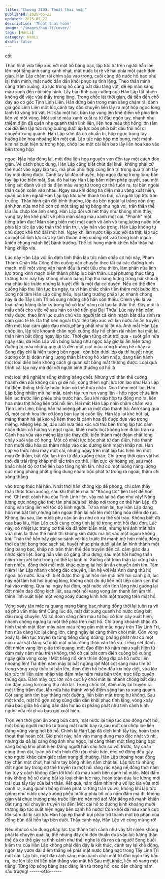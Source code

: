 ```yaml
---
title: "Chương 2103: Thoát thai hoán"
published: 2025-05-22
updated: 2025-05-22
description: 'Thoát thai hoán'
image: '/images/han-li/cover/'
tags: [HanLi]
category: HanLi
draft: false
---
```


cốt

Thân hình vừa tiếp xúc với mặt hồ bàng bạc, lập tức từ trên
người hắn lóe lên một tầng ánh sáng xanh nhạt, mặt nước bị rẽ
về hai phía một cách đơn giản.
Hàn Lập chậm rãi chìm sâu vào trong, cuối cùng để nước hồ bao
phủ lại thân mình, mặt nước dần dần khôi phục sự tĩnh lặng.
Theo thân mình càng trầm xuống, áp lực trong hồ cũng bắt đầu
tăng vọt, đè ép màn sáng màu xanh đến nỗi biến hình.
Lấy bản lĩnh cao cường của Hàn Lập tất nhiên không để việc vừa
thấy trong lòng. Trong chốc lát thời gian, đã tiến đễn chỗ đáy ao
có gốc Tịnh Linh Liên.
Hắn đứng bên trong màn sáng chậm rãi đánh giá gốc Linh Liên
một lúc,cánh tay đảo chuyển liền lấy ra một hôp ngọc long lanh từ
vòng trữ vật.
Hít sâu một hơi, bàn tay vung lên khẽ điểm về phía linh liên vẽ
một vòng.
Một sợi tơ màu xanh xuất ra từ đầu ngón tay, nhanh như thiểm
điện đã quấn nhẹ quanh thân linh liên, liên hoa màu thịt hồng lớn
tầm cái đĩa liền lập tức rụng xuống,dưới áp lực bốn phía bắt đầu
trôi nổi di chuyển xung quanh.
Hàn Lập sớm đã có chuẩn bị, hộp ngọc trong tay hướng liên hoa
nhoáng lên một cái.
Lập tức nắp hộp mở bung, một mảnh kim hà xuất hiện từ trong
hộp, chớp lóe một cái liền bao lấy liên hoa kéo vào bên trong hộp

ngọc.
Nắp hộp đóng lại, một đóa liên hoa nguyên vẹn đến tay một cách
đơn giản.
Về cách phục dụng, Hàn Lập cũng biết chút đại khái, không phải
cứ thế nuốt vào ngay lập tức, mà phải phối hợp cùng linh trì trong
quá trình tẩy tủy mới dùng được.
Cánh tay lại đảo chuyển, hộp ngọc đang trong lòng bàn tay lập
tức biến mất.
Sau đó hai tay Hàn Lập bấm niệm pháp quyết, sau một tiếng sét
đánh vô số tia điện màu vàng từ trong cơ thể tuôn ra, tại bên
ngoài thân cuộn xoắn vào nhau.
Ngay sau khi đống tia điện màu vàng xuất hiện, quần áo trên
người Hàn Lập lập tức biến thành tro bụi, cả người lập tức trần
truồng.
Thân hình cân đối bình thường, lớp da bên ngoài lại trắng nõn
óng ánh,hơn nữa mơ hồ còn có một tầng sáng bóng như ngà voi,
trên thân thể lâu lâu chớp lóe ánh sáng.
Hàn Lập đối với hết thảy như không nhìn thấy, vung tay lên khẽ
phất về phía màn sáng màu xanh một cái.
"Phanh" một tiếng trầm đục!
Màn sáng biến một một cách vô ảnh vô tung,lượng nước bốn
phía lập tức ập vào thân thể trần trụi, vây hắn vào trong.
Hàn Lập không tự chủ được khẽ thở dài một hơi.
Ngay khi làn nước tiếp xúc với da thịt, lập tức có một cỗ linh lực
cực kỳ tinh thuần điên cuồng rót vào trong kinh mạch khiến chúng
mãnh liệt bành trướng.
Thế tới hung mãnh khiến hắn thấy hãi hùng khiếp vía.

Lúc này Hàn Lập vội ổn định tinh thần lập tức nắm chắc cơ hội
này, Phạm Thánh Chân Ma Công điên cuồng vận chuyển theo tất
cả các đường kinh mạch, mỗi một vòng vận hành đều là một tiểu
chu thiên, làm phân nửa linh lực trong kinh mạch biến thành pháp
lực bản thân.
Loại phương thức tăng trưởng tu vi này tuy không nhanh bằng
hấp thu năng lượng trong hai khối dị ma châu lúc trước nhưng là
tuyệt đối là một đại cơ duyên.
Nếu có thể điên cuồng hấp thu liên tục ba ngày, tu vi hắn chắc
chắn tiến thêm một bước lớn.
Song nội tâm Hàn Lập cũng hiểu, loại tăng trưởng pháp lực
nhanh chóng này là do Tẩy Linh Trì bổ sung những chỗ hắn còn
thiếu. Chính yếu là vài loại năng lượng thần kỳ trong hồ có khả
năng cải tạo lại thân thể.
Đây mới là mấu chốt cho việc về sau hắn có thể tiến giai Đại
Thừa!
Lúc này hắn cảm thấy được, theo linh lực quán chú vào người tất
cả kinh mạch bắt đầu sinh ra cảm giác tê tê.
Da thịt bên ngoài trực tiếp tiếp xúc với làn nước ẩn ẩn truyền đến
một loại cảm giác đau nhức,phảng phất như bị lột da.
Ánh mắt Hàn Lập chớp lên, lập tức khoanh chân ngồi xuống đáy
hồ chậm rãi nhắm hai mắt lại, thân hình bất động ngay lập tức.
Thời gian từng chút trôi qua - suốt gần nửa ngày sau, da Hàn Lập
vốn bóng loáng như ngọc bây giờ lại ẩn hiện từng đường tơ máu
nhưng quỷ dị là đến một giọt máu cũng không hề chảy ra.
Song đây chỉ là hiện tượng bên ngoài, còn bên dưới lớp da thì
huyết nhục xương cốt bị đoàn năng lượng thần bí trong hồ xâm
nhập, đang tiến hành một loại diễn biến không cách gì quan sát
bằng mắt thường được.
Loại quá trình cải tạo này mà đối với người bình thường cơ hồ là

một loại thể nghiệm sống không bằng chết.
Nhưng với thân thể cường hoành đến nỗi không còn gì để nói,
cộng thêm nghị lực lớn lao như Hàn Lập thì điểm thống khổ ấy
hoàn toàn có thể thừa nhận.
Qua thêm một lúc, Hàn Lập bỗng nhiên mở hai mắt, cánh tay run
run vung lên - hộp ngọc chứa linh liên lúc trước liền phiêu phù
trước hắn.
Sau khi nắp hộp tự động mở ra, liên hoa màu thịt hồng liền trôi
nổi lên.
Hai mắt Hàn Lập nhìn chằm chằm vào Tịnh Linh Liên, bỗng hắn
há miệng phun ra một đạo thanh hà.
Ánh sáng qua đi, một cánh hoa lớn cớ lòng bàn tay bị cuốn lấy.
Hàn lập lại khẽ hút lại, mảng thanh hà lại kéo về kèm theo là cánh
hoa đã được đưa vào trong miệng.
Miệng kép lại, đầu lưỡi vừa tiếp xúc với thứ bên trong lập tức cảm
nhận được cỗ hương vị ngọt ngào, khiến nước bọt không kìm
được tràn ra.
Cánh hoa vừa vào miệng lập tức thay đổi, biến thành một đoàn
chất lỏng chảy xuôi vào cổ họng.
Một cỗ nhiệt lực bộc phát từ đan điền, hóa thành hơn mười đầu
hỏa xà thâm nhập vào các đường kinh mạch khắp nơi.
Hàn Lập vô thức nhíu mày một cái, nhưng ngay trên mặt lập tức
hiện lên một màu đỏ thẫm, bắt đầu lan tràn từ đầu xuống chân.
Chỉ trong thời gian vài hơi thở, đã trải rộng khắp mỗi tấc trên cơ
thể.
Hắn cực kỳ hoảng sợ, sau một khắc nhiệt độ cơ thể liền bạo tăng
nghìn lần. như có một luồng năng lượng cực nóng phảng phất
giống dung nham bộc phát từ trong ra ngoài, thậm chí xông thẳng

vào trong thức hải hắn.
Nhất thời hắn không kịp đề phòng, chỉ cảm thấy thần thức trầm
xuống, sau khi thốt lên hai từ "Không tốt" liền triệt để hôn mê.
Chỉ một cánh hoa của Tịnh Linh liên, vậy mà lại bá đạo như vậy!
Năng lượng cực nóng gào thét tàn phá bừa bãi khắp nơi trong cơ
thể hàn Lập, độ nóng vãn tăng lên với tốc độ kinh người.
Từ xa nhìn lại, tuy Hàn Lập đang hôn mê bất tỉnh,nhưng bên
ngoài thân lại nổi lên một tầng hỏa diễm đỏ rực.
Không lâu sau, làn nước phụ cận ẩn ẩn như có xu thế sôi trào.
Không biết đã qua bao lâu, Hàn Lập cuối cùng cũng tỉnh lại từ
trong một hồi đau đớn. Lúc này, cỗ nhiệt lực trong cơ thể kia đã
sớm biến mất, nhưng khi ánh mắt hắn vừa nhìn lại thân thể mình
thì không kìm được mà hít vào một ngụm không khí.
Thân thể hắn bây giờ so sánh với lúc trước thì mạnh mẽ hơn
nhiều,đồng thời da thịt bong tróc sạch sẽ, huyết nhục phía dưới
lại ẩn ẩn hình thành một tầng bàng bạc, khắp nơi trên thân thể
đều truyền đến cái cảm giác đau nhức kịch liệt.
Song hắn vẫn cố gắng chịu đựng, sau một hồi hướng thần niệm
xem xét bên trong cơ thể lại kinh hỉ. Xương cốt toàn thân lại cứng
hắn hơn nhiều, đồng thời mỗi một khúc xương lại hơi ẩn ẩn
chuyển ánh tím.
Tâm niệm Hàn Lập nhanh chóng đảo chuyển, liên hệ với Ma Anh
đang thủ hộ ngoài hồ nước. Sau khi biết được thời gian hôn mê
mới hơn hai canh giờ, lúc này nội tâm hơi hơi buông lỏng, không
chút do dự liền hút tiếp cánh sen thứ hai vào miệng.
Qua hai ngày hai đêm, mặt nước vốn tĩnh lặng như gương lại đột
nhiên dao động kịch liệt, sau một hồi vang vọng âm thanh ầm ầm
thì thình linh xuất hiện một vòng xoáy đường kinh hơn một trượng
trên mặt hồ.

Vòng xoáy tản mác ra quang mang bàng bạc,nhưng đồng thời lại
tuôn ra vô số phù văn màu tím!
Cùng lúc đó, mặt đất xung quanh hồ nước cũng bắt đầu rung
chuyển. Vô số đoàn sáng năm màu từ bụi cỏ lùm cây xuất hiện,
nhanh chóng ngưng tụ một thể phía trên mặt hồ.
Chỉ trong khoảnh khắc đã hình thành một đám mây năm màu
rộng gần một mẫu ngay trên Tẩy Linh Trì, hơn nữa càng lúc lại
càng lớn, càng ngày lại càng thêm chói mắt.
Còn vòng xoáy lại liên tục truyền ra từng tiếng đùng đoàng, phảng
phất như có một con quái vật đáng sợ dưới mặt nước đang thôn
vân thổ vụ.
Tiếng sét đánh đột nhiên vang lên giữa trời quang, một đạo điện
hồ năm màu xuất hiện từ đám mây năm màu trên không, thô cỡ
cái bát cơm điên cuồng bổ xuống ngay giữa vòng xoáy l
Một tiếng nổ kinh thiên động địa,cả hồ nước liền nhoáng lên!
Tia điện năm mày bị bắt ngừng lại!
Một cột sáng màu tím từ trong vòng xoáy thần bí bắn lên, đem
điện hồ trên đầu kia hủy diệt, vừa lóe lên tức thì liền xâm nhập
vào đám mây năm màu bên trên, trực tiếp xuyên thủng qua.
Đám mây cực lớn vốn cực kỳ chói mắt lại nhanh chóng bắt đầu
ảm đạm,càng lúc càng thu nhỏ lại.
Trong chốc lát, đám mây lại truyền ra một tiếng trầm đục, lần nữa
hóa thành vô số điểm sáng tản ra xung quanh.
Cột sáng ánh tím bay thẳng một đường, liền biến mất trong hư
không.
Sau một khắc, mặt hồ gợn sóng cũng dần dần khôi phục tĩnh
lặng, vòng xoáy màu bạc giữa hồ cũng dần dần hư ảo đi phảng
phất như tình cảnh kinh người vừa rồi chưa bao giờ xuất hiện.

Trọn vẹn thời gian ăn xong bữa cơm, mặt nước lại tiếp tục dao
động một hồi, một bóng người mơ hồ từ trong mặt nước bay
ra,sau một cái chớp lóe liền đứng vững vàng nơi bờ hồ.
Chính là Hàn Lập đã dịch kinh tẩy tủy, hoàn toàn thoát thai hoán
cốt.
Giờ phút này, hắn vẫn mang dung mạo độc nhất vô nhị, nhưng da
dẻ lại càng óng ánh như ngọc, lại càng thêm một tầng bàng bạc
sáng bóng khó phát hiện
Dáng người hắn cao hơn so với trước, tay chân cũng thon dài,
toàn bộ thân hình đều rắn chắc hơn, mọi cử động đều gây cho
người khác cảm giác trầm trọng dị thường.
Hàn Lập thoáng hoạt động tay chân một chút, hai nắm tay bỗng
nhiên nắm chặt lại.
Lập tức từ những đốt ngón tay trong cơ thể truyền ra một hồi răng
rắc nặng nề,đồng thời nắm tay tùy ý cách không đấm tới khối đá
màu xanh bên cạnh hồ nước.
Một đấm này không hề sử dụng bất kỳ loại chân lực nào, hoàn
toàn dựa lực lượng mới trải qua tẩy tủy của bản thân.
Kết quả, nắm đấm nhìn như vô lực kia vừa mới đánh ra, xung
quanh bỗng nhiên phát ra từng trận vù vù, không khí lập tức giống
như nước chảy xuống phễu hướng phía tới của nắm đấm mà đi,
không gian vài chục trượng phía trước liền trở nên mờ ảo!
Một tiếng nổ mạnh khiến đất rung núi chuyển truyền lại đến!
Một cái hố to đường kính khoảng mười trượng lập tức xuất hiện
ngay bên cạnh hồ nước!
Còn khối đá màu xanh cực lớn sớm đã bị sức lực Hàn Lập ép
thành bụi phấn trở thành một bộ phận của đống bùn đất hỗn tạp
bên dưới.
Thấy cảnh này, Hàn Lập vô cùng mừng rỡ!

Nếu như có vận dụng pháp lực tạo thành tình cảnh như vậy tất
nhiên không phải là chuyện quái lạ, thế nhưng đây chỉ đơn thuần
dựa vào lực lượng thân thể đã có thể gây ra tình cảnh như thế,
nghe là đã rợn cả người!
Song buổi kiểm tra của Hàn Lập không phải đến đây là kết thúc,
cánh tay lại khẽ động, ngón tay vươn dài điểm thẳng về phía mặt
nước bàng bạc trong Tẩy Linh Trì một cái.
Lập tức, một đạo ánh sáng màu xanh chói mắt từ đầu ngón tay
bắn ra, lóe lên tức thì liền bắn thẳng vào mặt hồ
Sau một khắc, liền nổ vang một tiếng!
Từng lớp sóng bàng bạc dâng lên từ trong hồ, cao đến chừng
năm sáu trượng!
------oOo------

